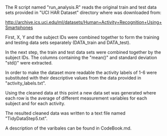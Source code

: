 The R script named "run_analysis.R" reads the original 
train and test data sets provided in "UCI HAR Dataset" directory where was downloaded from:

http://archive.ics.uci.edu/ml/datasets/Human+Activity+Recognition+Using+Smartphones

First, X, Y and the subject IDs were combined together to form the training and testing data sets separately (DATA_train and DATA_test). 

In the next step, the train and test data sets were 
combined together by the subject IDs.  The columns containing the "mean()" and standard deviation "std()"
were extracted. 

In order to make the dataset more readable the activity 
labels of 1-6 were substituted with their descriptive values from the data provided in "activity_labels.txt". 

Using the cleaned data at this point a new data set was generated where each row is the average of different measurement variables for each subject and for each activity. 

The resulted cleaned data was written to a text file named "TidyDataStep5.txt". 

A description of the varibales can be found in CodeBook.md.
